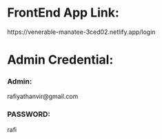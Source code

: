 <h1>FrontEnd App Link:</h1>
https://venerable-manatee-3ced02.netlify.app/login
</hr>
<h1>Admin Credential:</h1>
<h3>Admin:</h3> rafiyathanvir@gmail.com
<h3>PASSWORD:</h3> rafi

